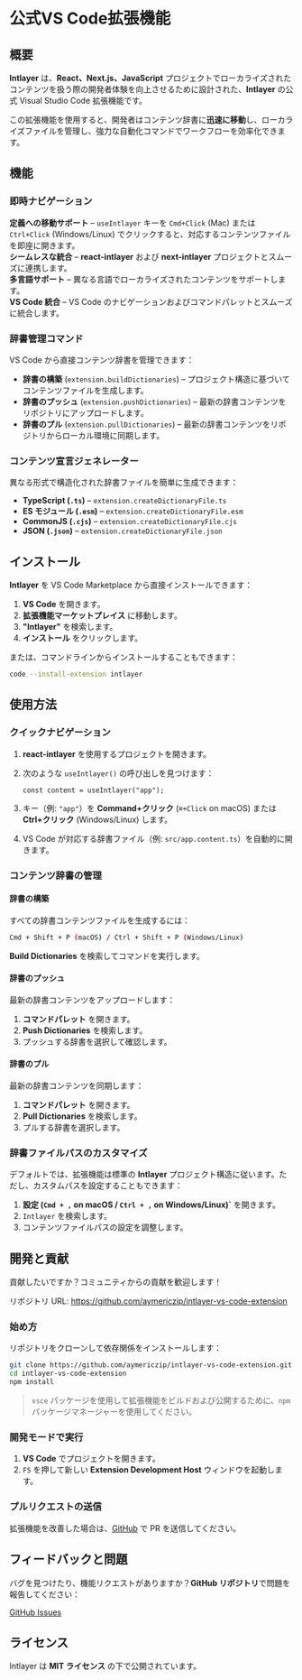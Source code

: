 # 公式VS Code拡張機能

## 概要

**Intlayer** は、**React、Next.js、JavaScript** プロジェクトでローカライズされたコンテンツを扱う際の開発者体験を向上させるために設計された、**Intlayer** の公式 Visual Studio Code 拡張機能です。

この拡張機能を使用すると、開発者はコンテンツ辞書に**迅速に移動**し、ローカライズファイルを管理し、強力な自動化コマンドでワークフローを効率化できます。

## 機能

### 即時ナビゲーション

**定義への移動サポート** – `useIntlayer` キーを `Cmd+Click` (Mac) または `Ctrl+Click` (Windows/Linux) でクリックすると、対応するコンテンツファイルを即座に開きます。  
**シームレスな統合** – **react-intlayer** および **next-intlayer** プロジェクトとスムーズに連携します。  
**多言語サポート** – 異なる言語でローカライズされたコンテンツをサポートします。  
**VS Code 統合** – VS Code のナビゲーションおよびコマンドパレットとスムーズに統合します。

### 辞書管理コマンド

VS Code から直接コンテンツ辞書を管理できます：

- **辞書の構築** (`extension.buildDictionaries`) – プロジェクト構造に基づいてコンテンツファイルを生成します。
- **辞書のプッシュ** (`extension.pushDictionaries`) – 最新の辞書コンテンツをリポジトリにアップロードします。
- **辞書のプル** (`extension.pullDictionaries`) – 最新の辞書コンテンツをリポジトリからローカル環境に同期します。

### コンテンツ宣言ジェネレーター

異なる形式で構造化された辞書ファイルを簡単に生成できます：

- **TypeScript (`.ts`)** – `extension.createDictionaryFile.ts`
- **ES モジュール (`.esm`)** – `extension.createDictionaryFile.esm`
- **CommonJS (`.cjs`)** – `extension.createDictionaryFile.cjs`
- **JSON (`.json`)** – `extension.createDictionaryFile.json`

## インストール

**Intlayer** を VS Code Marketplace から直接インストールできます：

1. **VS Code** を開きます。
2. **拡張機能マーケットプレイス** に移動します。
3. **"Intlayer"** を検索します。
4. **インストール** をクリックします。

または、コマンドラインからインストールすることもできます：

```sh
code --install-extension intlayer
```

## 使用方法

### クイックナビゲーション

1. **react-intlayer** を使用するプロジェクトを開きます。
2. 次のような `useIntlayer()` の呼び出しを見つけます：

   ```tsx
   const content = useIntlayer("app");
   ```

3. キー（例: `"app"`）を **Command+クリック** (`⌘+Click` on macOS) または **Ctrl+クリック** (Windows/Linux) します。
4. VS Code が対応する辞書ファイル（例: `src/app.content.ts`）を自動的に開きます。

### コンテンツ辞書の管理

#### 辞書の構築

すべての辞書コンテンツファイルを生成するには：

```sh
Cmd + Shift + P (macOS) / Ctrl + Shift + P (Windows/Linux)
```

**Build Dictionaries** を検索してコマンドを実行します。

#### 辞書のプッシュ

最新の辞書コンテンツをアップロードします：

1. **コマンドパレット** を開きます。
2. **Push Dictionaries** を検索します。
3. プッシュする辞書を選択して確認します。

#### 辞書のプル

最新の辞書コンテンツを同期します：

1. **コマンドパレット** を開きます。
2. **Pull Dictionaries** を検索します。
3. プルする辞書を選択します。

### 辞書ファイルパスのカスタマイズ

デフォルトでは、拡張機能は標準の **Intlayer** プロジェクト構造に従います。ただし、カスタムパスを設定することもできます：

1. **設定 (`Cmd + ,` on macOS / `Ctrl + ,` on Windows/Linux)`** を開きます。
2. `Intlayer` を検索します。
3. コンテンツファイルパスの設定を調整します。

## 開発と貢献

貢献したいですか？コミュニティからの貢献を歓迎します！

リポジトリ URL: https://github.com/aymericzip/intlayer-vs-code-extension

### 始め方

リポジトリをクローンして依存関係をインストールします：

```sh
git clone https://github.com/aymericzip/intlayer-vs-code-extension.git
cd intlayer-vs-code-extension
npm install
```

> `vsce` パッケージを使用して拡張機能をビルドおよび公開するために、`npm` パッケージマネージャーを使用してください。

### 開発モードで実行

1. **VS Code** でプロジェクトを開きます。
2. `F5` を押して新しい **Extension Development Host** ウィンドウを起動します。

### プルリクエストの送信

拡張機能を改善した場合は、[GitHub](https://github.com/aymericzip/intlayer-vs-code-extension) で PR を送信してください。

## フィードバックと問題

バグを見つけたり、機能リクエストがありますか？**GitHub リポジトリ**で問題を報告してください：

[GitHub Issues](https://github.com/aymericzip/intlayer-vs-code-extension/issues)

## ライセンス

Intlayer は **MIT ライセンス** の下で公開されています。
